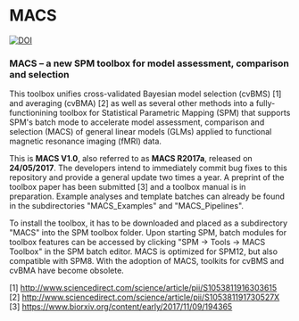 # MACS

<a href="https://zenodo.org/badge/latestdoi/92269905"><img src="https://zenodo.org/badge/92269905.svg" alt="DOI"></a>

<h3>MACS – a new SPM toolbox for model assessment, comparison and selection</h3>

This toolbox unifies cross-validated Bayesian model selection (cvBMS) [1] and averaging (cvBMA) [2] as well as several other methods into a fully-functionining toolbox for Statistical Parametric Mapping (SPM) that supports SPM's batch mode to accelerate model assessment, comparison and selection (MACS) of general linear models (GLMs) applied to functional magnetic resonance imaging (fMRI) data.

This is <b>MACS V1.0</b>, also referred to as <b>MACS R2017a</b>, released on <b>24/05/2017</b>. The developers intend to immediately commit bug fixes to this repository and provide a general update two times a year. A preprint of the toolbox paper has been submitted [3] and a toolbox manual is in preparation. Example analyses and template batches can already be found in the subdirectories "MACS_Examples" and "MACS_Pipelines".

To install the toolbox, it has to be downloaded and placed as a subdirectory "MACS" into the SPM toolbox folder. Upon starting SPM, batch modules for toolbox features can be accessed by clicking "SPM -> Tools -> MACS Toolbox" in the SPM batch editor. MACS is optimized for SPM12, but also compatible with SPM8. With the adoption of MACS, toolkits for cvBMS and cvBMA have become obsolete.

[1] http://www.sciencedirect.com/science/article/pii/S1053811916303615 <br>
[2] http://www.sciencedirect.com/science/article/pii/S105381191730527X <br>
[3] https://www.biorxiv.org/content/early/2017/11/09/194365 <br>
